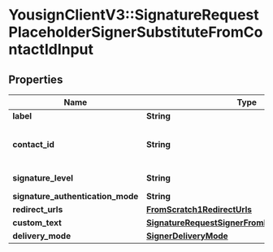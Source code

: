 # YousignClientV3::SignatureRequestPlaceholderSignerSubstituteFromContactIdInput

## Properties
Name | Type | Description | Notes
------------ | ------------- | ------------- | -------------
**label** | **String** |  | 
**contact_id** | **String** | Create signer from an existing contact | 
**signature_level** | **String** |  | [optional] [default to &#x27;electronic_signature&#x27;]
**signature_authentication_mode** | **String** |  | [optional] 
**redirect_urls** | [**FromScratch1RedirectUrls**](FromScratch1RedirectUrls.md) |  | [optional] 
**custom_text** | [**SignatureRequestSignerFromInfoInputCustomText**](SignatureRequestSignerFromInfoInputCustomText.md) |  | [optional] 
**delivery_mode** | [**SignerDeliveryMode**](SignerDeliveryMode.md) |  | [optional] 

